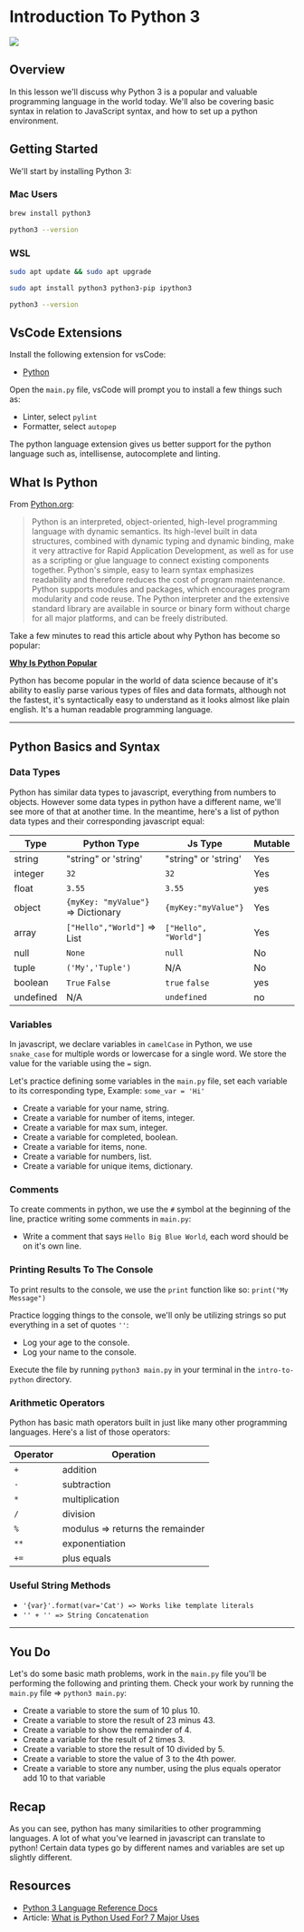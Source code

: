 # Introduction To Python 3

![](https://analyticsindiamag.com/wp-content/uploads/2019/10/python-1-1600x901.jpg)

## Overview
In this lesson we'll discuss why Python 3 is a popular and valuable programming language in the world today. We'll also be covering basic syntax in relation to JavaScript syntax, and how to set up a python environment.

## Getting Started

We'll start by installing Python 3:

### Mac Users

```sh
brew install python3
```

```sh
python3 --version
```

### WSL

```sh
sudo apt update && sudo apt upgrade
```

```sh
sudo apt install python3 python3-pip ipython3
```

```sh
python3 --version
```

## VsCode Extensions

Install the following extension for vsCode:

- [Python](https://marketplace.visualstudio.com/items?itemName=ms-python.python)

Open the `main.py` file, vsCode will prompt you to install a few things such as:

- Linter, select `pylint`
- Formatter, select `autopep`

The python language extension gives us better support for the python language such as, intellisense, autocomplete and linting.

## What Is Python

From [Python.org](https://www.python.org/doc/essays/blurb/):

> Python is an interpreted, object-oriented, high-level programming language with dynamic semantics. Its high-level built in data structures, combined with dynamic typing and dynamic binding, make it very attractive for Rapid Application Development, as well as for use as a scripting or glue language to connect existing components together. Python's simple, easy to learn syntax emphasizes readability and therefore reduces the cost of program maintenance. Python supports modules and packages, which encourages program modularity and code reuse. The Python interpreter and the extensive standard library are available in source or binary form without charge for all major platforms, and can be freely distributed.

Take a few minutes to read this article about why Python has become so popular:

**[Why Is Python Popular](https://medium.com/@trungluongquang/why-python-is-popular-despite-being-super-slow-83a8320412a9)**

Python has become popular in the world of data science because of it's ability to easliy parse various types of files and data formats, although not the fastest, it's syntactically easy to understand as it looks almost like plain english. It's a human readable programming language.

___
## Python Basics and Syntax

### Data Types

Python has similar data types to javascript, everything from numbers to objects. However some data types in python have a different name, we'll see more of that at another time. In the meantime, here's a list of python data types and their corresponding javascript equal:

| Type      | Python Type                        | Js Type              | Mutable |
| --------- | ---------------------------------- | -------------------- | ------- |
| string    | "string" or 'string'               | "string" or 'string' | Yes     |
| integer   | `32`                               | `32`                 | Yes     |
| float     | `3.55`                             | `3.55`               | yes     |
| object    | `{myKey: "myValue"}` => Dictionary | `{myKey:"myValue"} ` | Yes     |
| array     | `["Hello","World"]` => List        | `["Hello", "World"]` | Yes     |
| null      | `None`                             | `null`               | No      |
| tuple     | `('My','Tuple')`                   | N/A                  | No      |
| boolean   | `True` `False`                     | `true` `false`       | yes     |
| undefined | N/A                                | `undefined`          | no      |

### Variables

In javascript, we declare variables in `camelCase` in Python, we use `snake_case` for multiple words or lowercase for a single word. We store the value for the variable using the `=` sign.

Let's practice defining some variables in the `main.py` file, set each variable to its corresponding type, Example: `some_var = 'Hi'`

- Create a variable for your name, string.
- Create a variable for number of items, integer.
- Create a variable for max sum, integer.
- Create a variable for completed, boolean.
- Create a variable for items, none.
- Create a variable for numbers, list.
- Create a variable for unique items, dictionary.

### Comments

To create comments in python, we use the `#` symbol at the beginning of the line, practice writing some comments in `main.py`:

- Write a comment that says `Hello Big Blue World`, each word should be on it's own line.

### Printing Results To The Console

To print results to the console, we use the `print` function like so: `print("My Message")`

Practice logging things to the console, we'll only be utilizing strings so put everything in a set of quotes `''`:

- Log your age to the console.
- Log your name to the console.

Execute the file by running `python3 main.py` in your terminal in the `intro-to-python` directory.

### Arithmetic Operators

Python has basic math operators built in just like many other programming languages. Here's a list of those operators:

| Operator | Operation                        |
| -------- | -------------------------------- |
| `+`      | addition                         |
| `-`      | subtraction                      |
| `*`      | multiplication                   |
| `/`      | division                         |
| `%`      | modulus => returns the remainder |
| `**`     | exponentiation                   |
| `+=`     | plus equals                      |

### Useful String Methods

- `'{var}'.format(var='Cat') => Works like template literals`
- `'' + '' => String Concatenation`
___
## You Do

Let's do some basic math problems, work in the `main.py` file you'll be performing the following and printing them. Check your work by running the `main.py` file => `python3 main.py`:

- Create a variable to store the sum of 10 plus 10.
- Create a variable to store the result of 23 minus 43.
- Create a variable to show the remainder of 4.
- Create a variable for the result of 2 times 3.
- Create a variable to store the result of 10 divided by 5.
- Create a variable to store the value of 3 to the 4th power.
- Create a variable to store any number, using the plus equals operator add 10 to that variable

## Recap

As you can see, python has many similarities to other programming languages. A lot of what you've learned in javascript can translate to python! Certain data types go by different names and variables are set up slightly different.

## Resources
- [Python 3 Language Reference Docs](https://docs.python.org/3/reference/index.html)
- Article: [What is Python Used For? 7 Major Uses](https://www.bitdegree.org/tutorials/what-is-python-used-for/)
